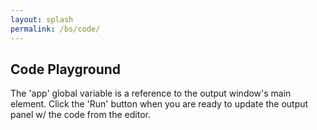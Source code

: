 ```yaml
---
layout: splash
permalink: /bs/code/
---
```


## Code Playground

The 'app' global variable is a reference to the output window's main element. Click the 'Run' button when you are ready to update the output panel w/ the code from the editor.

<style>
    #editor {
        min-height: 60vh;
        min-width: 40vw;
    }
</style>
<div id="playground" class="bs"></div>
<script src="/code/dist/code-editor.js"></script>
<script type="text/javascript">
    // Create the code editor
    CodeEditor(document.getElementById("playground"));
</script>